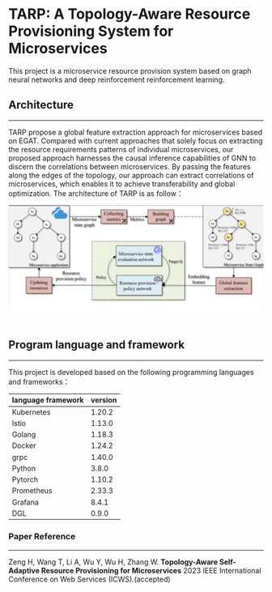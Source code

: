 # TARP: A Topology-Aware Resource Provisioning System for Microservices

This project is a microservice resource provision system based on graph neural networks and deep reinforcement reinforcement learning. 

## Architecture
----

TARP propose a global feature extraction approach for microservices based on EGAT. Compared with current approaches that solely focus on extracting the resource requirements patterns of individual microservices, our proposed approach harnesses the causal inference capabilities of GNN to discern the correlations between microservices. By passing the features along the edges of the topology, our approach can extract correlations of microservices, which enables it to achieve transferability and global optimization. The architecture of TARP is as follow：

![arch](./fig/arch.png)


## Program language and framework
----

This project is developed based on the following programming languages and frameworks：

|language framework|version|
|---|---|
|Kubernetes|1.20.2|
|Istio|1.13.0|
|Golang|1.18.3|
|Docker|1.24.2|
|grpc|1.40.0|
|Python|3.8.0|
|Pytorch|1.10.2|
|Prometheus|2.33.3|
|Grafana|8.4.1|
|DGL|0.9.0|


### Paper Reference
----

Zeng H, Wang T, Li A, Wu Y, Wu H, Zhang W.
**Topology-Aware Self-Adaptive Resource Provisioning for Microservices**
2023 IEEE International Conference on Web Services (ICWS).(accepted)